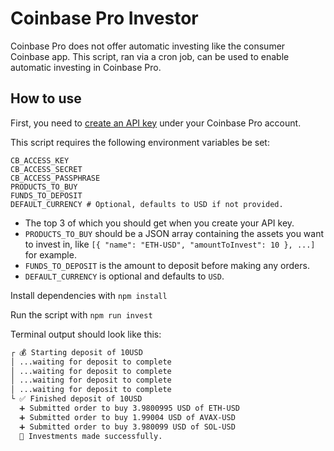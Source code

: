 # Coinbase Pro Investor

Coinbase Pro does not offer automatic investing like the consumer Coinbase app. This script, ran via a cron job, can be used to enable automatic investing in Coinbase Pro.

## How to use

First, you need to [create an API key](https://help.coinbase.com/en/pro/other-topics/api/how-do-i-create-an-api-key-for-coinbase-pro) under your Coinbase Pro account.

This script requires the following environment variables be set:

```
CB_ACCESS_KEY
CB_ACCESS_SECRET
CB_ACCESS_PASSPHRASE
PRODUCTS_TO_BUY
FUNDS_TO_DEPOSIT
DEFAULT_CURRENCY # Optional, defaults to USD if not provided.
```

- The top 3 of which you should get when you create your API key.
- `PRODUCTS_TO_BUY` should be a JSON array containing the assets you want to invest in, like `[{ "name": "ETH-USD", "amountToInvest": 10 }, ...]` for example.
- `FUNDS_TO_DEPOSIT` is the amount to deposit before making any orders.
- `DEFAULT_CURRENCY` is optional and defaults to `USD`.

Install dependencies with `npm install`

Run the script with `npm run invest`

Terminal output should look like this:

```sh
┌ 💰 Starting deposit of 10USD
│ ...waiting for deposit to complete
│ ...waiting for deposit to complete
│ ...waiting for deposit to complete
│ ...waiting for deposit to complete
└ ✅ Finished deposit of 10USD
  ➕ Submitted order to buy 3.9800995 USD of ETH-USD
  ➕ Submitted order to buy 1.99004 USD of AVAX-USD
  ➕ Submitted order to buy 3.980099 USD of SOL-USD
  🎉 Investments made successfully.
```
